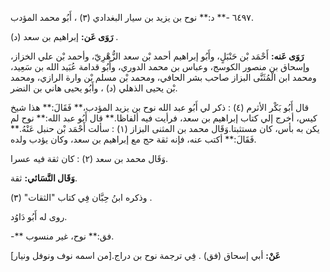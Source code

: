 ٦٤٩٧ -** د:** نوح بن يزيد بن سيار البغدادي (٣) ، أَبُو محمد المؤدب.

**رَوَى عَن:** إبراهيم بن سعد (د) .

**رَوَى عَنه:** أَحْمَد بْن حَنْبَلٍ، وأَبُو إبراهيم أحمد بْن سعد الزُّهْرِيّ، وأحمد بْن علي الخزاز، وإسحاق بن منصور الكوسج، وعباس بن محمد الدوري، وأَبُو قدامة عُبَيد الله بن سَعِيد، ومحمد ابن الْمُثَنَّى البزاز صاحب بشر الحافي، ومحمد بْن مسلم بْن وارة الرازي، ومحمد بْن يحيى الذهلي (د) ، وأَبُو يحيى هاني بن النضر.

قال أَبُو بَكْر الأثرم (٤) : ذكر لي أَبُو عبد الله نوح بن يزيد المؤدب،** فَقَالَ:** هذا شيخ كيس، أخرج إلي كتاب إبراهيم بن سعد، فرأيت فيه ألفاظا.** قال أَبُو عبد الله:** نوح لم يكن به بأس، كان مستثبتا.وَقَال محمد بن المثنى البزاز (١) : سألت أَحْمَد بْن حنبل عَنْهُ.** فَقَالَ:** أكتب عنه، فإنه ثقة حج مع إبراهيم بن سعد، وكان يؤدب ولده.

وَقَال محمد بن سعد (٢) : كان ثقة فيه عسرا.

**وَقَال النَّسَائي:** ثقة.

وذكره ابنُ حِبَّان فِي كتاب "الثقات" (٣) .

روى له أَبُو دَاوُد.

-** فق:** نوح، غير منسوب.

**عَنْ:** أبي إسحاق (فق) . فِي ترجمة نوح بن دراج.[من اسمه نوف ونوفل ونيار]